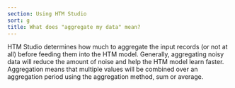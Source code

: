 ```yaml
---
section: Using HTM Studio
sort: g
title: What does "aggregate my data" mean?
---
```


HTM Studio determines how much to aggregate the input records (or not at all)
before feeding them into the HTM model. Generally, aggregating noisy data will
reduce the amount of noise and help the HTM model learn faster. Aggregation
means that multiple values will be combined over an aggregation period using the
aggregation method, sum or average.
